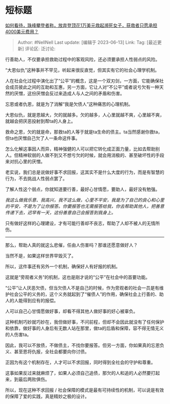 # 短标题
[如何看待，珠峰攀登者称，放弃登顶花1万美元救起濒死女子，获救者只愿承担4000美元费用？](https://www.zhihu.com/question/604842924/answer/3060737487)

> Author: #NellNell
> Last update: [编辑于 2023-06-13]
> Link:
> Tag: [最近更新]
> 评论区:
> 泛讨论:

行善助人，不仅要承担救助过程中的客观风险，还必须要承担人性弱点的风险。

“大恩似仇”这种事并不罕见，听起来很反直觉，但其实有它的社会心理学机制。

人在社会化过程中演化出了“公平”的概念，这是一个双刃剑，一方面，它能确保社会成员彼此之间的互助和互惠，另一方面，它让人对“不公平”或者说亏欠有一种天然的厌憎，这份厌憎会反过来造成人与人之间的矛盾和伤害。

忘恩或者仇恩，就是为了消解“我是欠债人”这种痛苦的心理机制。

大恩似仇，就是恩越大，欠的就越多。欠的越多，人心里就越不爽，心里越不爽，就越会把厌恶投射到帮ta的人身上。

救命之恩，欠的就是命，那救ta的人等于就是ta生命的债主。ta当然感谢你救ta，但ta也厌憎自己欠了人一条命这件事。

怎么化解这事因人而异，精神强健的人可以把它转化成正面力量，比如去帮助别人。但精神软弱的人做不到又不想亏欠的时候，就会用消极的、甚至破坏性的手段来对抗心里的厌憎。

老实说，我们总是说做好事不求回报，这其实不是什么大度的行为，而是有智慧的行为，不去挑战人性弱点罢了。

了解人性这个弱点，你就知道要行善，最好心甘情愿，要助人，最好没有勉强。

*我这么做我乐意、我高兴，我不这么做，心里不平安，我是为了自己的良心和心里的平安，不是为了让你报答。你要报答也无需报答给我，你去帮助其他人，把善意传递下去，迟早有一天，这份善意自己会报答到我身上。*

只有做好这样的心理建设，才有可能行善却不丧志，帮助了人却不被人的无情所伤。

--------------------

那么，帮助人真的就这么悲催，任由人伤害吗？那谁还愿意做好人？

当然不是，如果这样世界早毁灭了。

所以，这件事还有另外一个机制，确保好人有好报的机制。

这就是“旁观者义务”的机制，这也是刚才说的“公平”在社会中的首要功能。

“公平”让人厌恶欠债，但当欠债人不是自己的时候，作为旁观者的社会一员是有维护社会公平的义务的，这个义务就起到了“催债人”的作用，确保社会上行善的、助人的人能得到应有的报偿。

人可以自己心甘情愿做好事，却看不得其他人做好事的好心被辜负。

这种机制巧妙就巧妙在，我但做好事，不问前程，但却不会因此就没有了任何保护和依靠，做好事的人身后有无数人站在那里，做ta的后盾和保障，容不得无情无义的人伤害ta。

因此，我可以不放债，不做债主，不找你要报答。但另一方面，你如果真的忘恩负义、甚至恩将仇报，全社会都要向你讨债。

正因为有这个机制存在，人才可以不求回报，同时得到全社会的守护和尊重。

这事如果反过来就麻烦了，如果人必须自己追债，那欠的人和追的人必然要打起来，到最后两败俱伤。

所以，现在这种不求回报 / 社会保障的模式是最有可持续性的机制，可以说是有效的保障了爱的实践，真是精妙之极的设计。